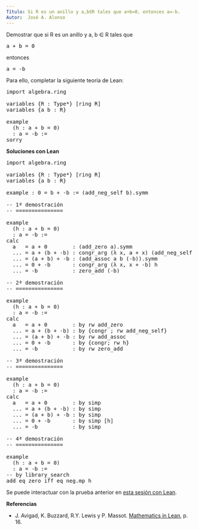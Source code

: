 ```yaml
---
Título: Si R es un anillo y a,b∈R tales que a+b=0, entonces a=-b.
Autor:  José A. Alonso
---
```


Demostrar que si R es un anillo y a, b ∈ R tales que
<pre lang="text">
a + b = 0
</pre>
entonces
<pre lang="text">
a = -b
</pre>

Para ello, completar la siguiente teoría de Lean:

<pre lang="lean">
import algebra.ring

variables {R : Type*} [ring R]
variables {a b : R}

example
  (h : a + b = 0)
  : a = -b :=
sorry
</pre>
<!--more-->

<b>Soluciones con Lean</b>

<pre lang="lean">
import algebra.ring

variables {R : Type*} [ring R]
variables {a b : R}

example : 0 = b + -b := (add_neg_self b).symm

-- 1ª demostración
-- ===============

example
  (h : a + b = 0)
  : a = -b :=
calc
  a   = a + 0        : (add_zero a).symm
  ... = a + (b + -b) : congr_arg (λ x, a + x) (add_neg_self b).symm
  ... = (a + b) + -b : (add_assoc a b (-b)).symm
  ... = 0 + -b       : congr_arg (λ x, x + -b) h
  ... = -b           : zero_add (-b)

-- 2ª demostración
-- ===============

example
  (h : a + b = 0)
  : a = -b :=
calc
  a   = a + 0        : by rw add_zero
  ... = a + (b + -b) : by {congr ; rw add_neg_self}
  ... = (a + b) + -b : by rw add_assoc
  ... = 0 + -b       : by {congr; rw h}
  ... = -b           : by rw zero_add

-- 3ª demostración
-- ===============

example
  (h : a + b = 0)
  : a = -b :=
calc
  a   = a + 0        : by simp
  ... = a + (b + -b) : by simp
  ... = (a + b) + -b : by simp
  ... = 0 + -b       : by simp [h]
  ... = -b           : by simp

-- 4ª demostración
-- ===============

example
  (h : a + b = 0)
  : a = -b :=
-- by library_search
add_eq_zero_iff_eq_neg.mp h
</pre>

Se puede interactuar con la prueba anterior en <a href="https://leanprover-community.github.io/lean-web-editor/#url=https://raw.githubusercontent.com/jaalonso/Calculemus/main/src/Suma_cero_implica_opuestos_2.lean" rel="noopener noreferrer" target="_blank">esta sesión con Lean</a>.

<b>Referencias</b>

+ J. Avigad, K. Buzzard, R.Y. Lewis y P. Massot. [Mathematics in Lean](https://bit.ly/3U4UjBk), p. 16.
